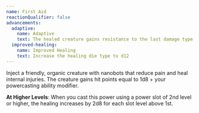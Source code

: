 ```yaml
---
name: First Aid
reactionQualifier: false
advancements:
  adaptive:
    name: Adaptive
    text: The healed creature gains resistance to the last damage type it suffered. This effect lasts for 1 minute.
  improved-healing:
    name: Improved Healing
    text: Increase the healing die type to d12
---
```

Inject a friendly, organic creature with nanobots that reduce pain and heal internal injuries. The creature gains hit points
equal to 1d8 + your powercasting ability modifier.

__At Higher Levels__: When you cast this power using a power slot of 2nd level or higher, the healing increases
by 2d8 for each slot level above 1st.
